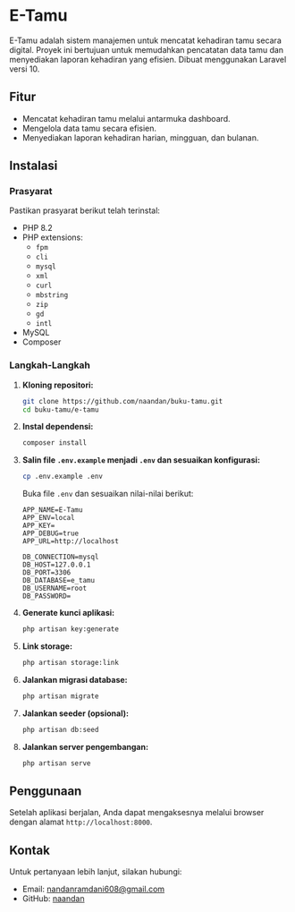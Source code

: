# E-Tamu

E-Tamu adalah sistem manajemen untuk mencatat kehadiran tamu secara digital. Proyek ini bertujuan untuk memudahkan pencatatan data tamu dan menyediakan laporan kehadiran yang efisien. Dibuat menggunakan Laravel versi 10.

## Fitur

- Mencatat kehadiran tamu melalui antarmuka dashboard.
- Mengelola data tamu secara efisien.
- Menyediakan laporan kehadiran harian, mingguan, dan bulanan.

## Instalasi

### Prasyarat

Pastikan prasyarat berikut telah terinstal:

- PHP 8.2
- PHP extensions:
    - `fpm`
    - `cli`
    - `mysql`
    - `xml`
    - `curl`
    - `mbstring`
    - `zip`
    - `gd`
    - `intl`
- MySQL
- Composer

### Langkah-Langkah

1. **Kloning repositori:**

   ```bash
   git clone https://github.com/naandan/buku-tamu.git
   cd buku-tamu/e-tamu
   ```

2. **Instal dependensi:**

   ```bash
   composer install
   ```

3. **Salin file `.env.example` menjadi `.env` dan sesuaikan konfigurasi:**

   ```bash
   cp .env.example .env
   ```

   Buka file `.env` dan sesuaikan nilai-nilai berikut:

   ```plaintext
   APP_NAME=E-Tamu
   APP_ENV=local
   APP_KEY=
   APP_DEBUG=true
   APP_URL=http://localhost

   DB_CONNECTION=mysql
   DB_HOST=127.0.0.1
   DB_PORT=3306
   DB_DATABASE=e_tamu
   DB_USERNAME=root
   DB_PASSWORD=
   ```

4. **Generate kunci aplikasi:**

   ```bash
   php artisan key:generate
   ```

5. **Link storage:**

   ```bash
   php artisan storage:link
   ```

6. **Jalankan migrasi database:**

   ```bash
   php artisan migrate
   ```

7. **Jalankan seeder (opsional):**

   ```bash
   php artisan db:seed
   ```

8. **Jalankan server pengembangan:**

   ```bash
   php artisan serve
   ```

## Penggunaan

Setelah aplikasi berjalan, Anda dapat mengaksesnya melalui browser dengan alamat `http://localhost:8000`.

## Kontak

Untuk pertanyaan lebih lanjut, silakan hubungi:

- Email: nandanramdani608@gmail.com
- GitHub: [naandan](https://github.com/naandan)